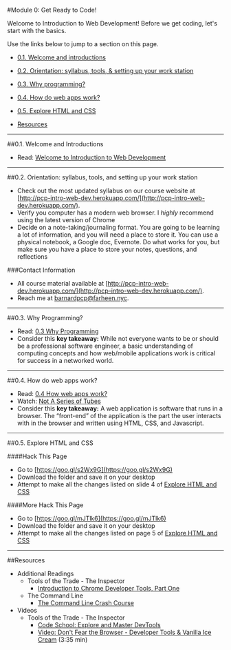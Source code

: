 #Module 0: Get Ready to Code!

Welcome to Introduction to Web Development! Before we get coding, let's start with the basics.

Use the links below to jump to a section on this page.

- [0.1. Welcome and introductions](#01-welcome)
- [0.2. Orientation: syllabus, tools, & setting up your work station](#02-orientation)
- [0.3. Why programming?](#03-whyprogramming)
- [0.4. How do web apps work?](#04-webapps)
- [0.5. Explore HTML and CSS](#05-explore)

- [Resources](#resources)

<hr height="10px">

##<a id="01-welcome">0.1. Welcome and Introductions</a>

- Read: [Welcome to Introduction to Web Development](https://docs.google.com/presentation/d/1MoaFrrFQXTr7B7TfgtXCCl50y7MJClcs3EmzN8eOWa4/edit?usp=sharing)

<hr height="10px">

##<a id="02-orientation">0.2. Orientation: syllabus, tools, and setting up your work station</a>

- Check out the most updated syllabus on our course website at [http://pcp-intro-web-dev.herokuapp.com/](http://pcp-intro-web-dev.herokuapp.com/).
- Verify you computer has a modern web browser. I *highly* recommend using the latest version of Chrome
- Decide on a note-taking/journaling format. You are going to be learning a lot of information, and you will need a place to store it. You can use a physical notebook, a Google doc, Evernote. Do what works for you, but make sure you have a place to store your notes, questions, and reflections

###Contact Information

- All course material available at [http://pcp-intro-web-dev.herokuapp.com/](http://pcp-intro-web-dev.herokuapp.com/).
- Reach me at barnardpcp@farheen.nyc.

<hr height="10px">


##<a id="03-whyprogramming">0.3. Why Programming?</a>

- Read: [0.3 Why Programming](https://docs.google.com/presentation/d/1AXe2o3v7tBVGNHJbRC2eAEVuL65xvnB4xxNFFgXank8/edit?usp=sharing) 
- Consider this **key takeaway:** While not everyone wants to be or should be a professional software engineer, a basic understanding of computing concepts and how web/mobile applications work is critical for success in a networked world.

<hr height="10px">

##<a id="04-webapps">0.4. How do web apps work?</a>

- Read: [0.4 How web apps work?](https://docs.google.com/presentation/d/1H2VA6pImaF_MLvCaAwBuK75GPIr4aI7a56AfbTH8AhE/edit?usp=sharing) 
-  Watch: [Not A Series of Tubes](http://www.dontfeartheinternet.com/the-basics/not-tubes)
- Consider this **key takeaway:** A web application is software that runs in a browser. The “front-end” of the application is the part the user interacts with in the browser and written using HTML, CSS, and Javascript. 

<hr height="10px">

##<a id="05-explore">0.5. Explore HTML and CSS</a>

####Hack This Page

- Go to [https://goo.gl/s2Wx9G](https://goo.gl/s2Wx9G)
- Download the folder and save it on your desktop
- Attempt to make all the changes listed on slide 4 of [Explore HTML and CSS](https://docs.google.com/presentation/d/1MZqxCYIMeO-9MZxCp1pkrQb6QyxHnLqAZ-teiZhHYKw/edit?usp=drive_web)

####More Hack This Page

+ Go to [https://goo.gl/mJTlk6](https://goo.gl/mJTlk6)
+ Download the folder and save it on your desktop
+ Attempt to make all the changes listed on page 5 of [Explore HTML and CSS](https://docs.google.com/presentation/d/1MZqxCYIMeO-9MZxCp1pkrQb6QyxHnLqAZ-teiZhHYKw/edit?usp=drive_web)


<hr height="10px">

##<a id="resources">Resources </a>

- Additional Readings
	- Tools of the Trade - The Inspector
		- [Introduction to Chrome Developer Tools, Part One](http://www.html5rocks.com/en/tutorials/developertools/part1/#toc-elements)
	- The Command Line
		- [The Command Line Crash Course](http://cli.learncodethehardway.org/book/)
- Videos
	- Tools of the Trade - The Inspector
		- [Code School: Explore and Master DevTools](http://discover-devtools.codeschool.com/)
		- [Video: Don't Fear the Browser - Developer Tools & Vanilla Ice Cream](http://www.dontfeartheinternet.com/html/html) (3:35 min)